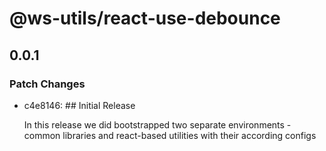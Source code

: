 # @ws-utils/react-use-debounce

## 0.0.1

### Patch Changes

- c4e8146: ## Initial Release

  In this release we did bootstrapped two separate environments - common libraries and react-based utilities with their according configs
